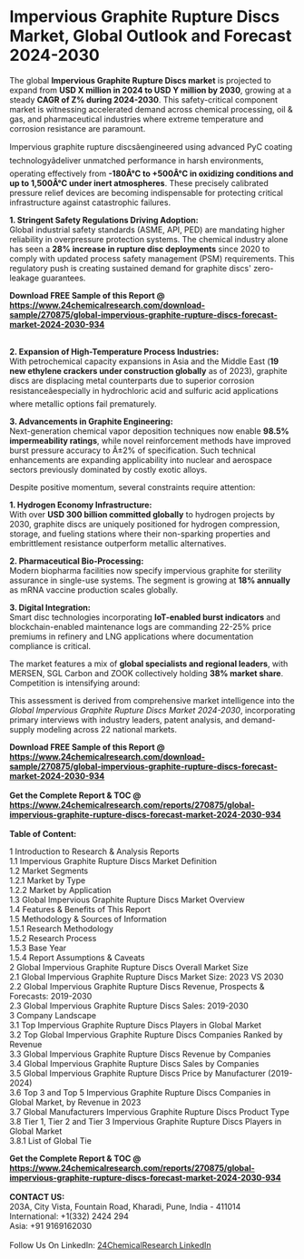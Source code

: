 <h1>Impervious Graphite Rupture Discs Market, Global Outlook and Forecast 2024-2030</h1><p>The global <strong>Impervious Graphite Rupture Discs market</strong> is projected to expand from <strong>USD X million in 2024 to USD Y million by 2030</strong>, growing at a steady <strong>CAGR of Z% during 2024-2030</strong>. This safety-critical component market is witnessing accelerated demand across chemical processing, oil &amp; gas, and pharmaceutical industries where extreme temperature and corrosion resistance are paramount.</p><p>Impervious graphite rupture discsâengineered using advanced PyC coating technologyâdeliver unmatched performance in harsh environments, operating effectively from <strong>-180Â°C to +500Â°C in oxidizing conditions and up to 1,500Â°C under inert atmospheres</strong>. These precisely calibrated pressure relief devices are becoming indispensable for protecting critical infrastructure against catastrophic failures.</p><p><strong>1. Stringent Safety Regulations Driving Adoption:</strong><br>
Global industrial safety standards (ASME, API, PED) are mandating higher reliability in overpressure protection systems. The chemical industry alone has seen a <strong>28% increase in rupture disc deployments</strong> since 2020 to comply with updated process safety management (PSM) requirements. This regulatory push is creating sustained demand for graphite discs' zero-leakage guarantees.</p><div><b>Download FREE Sample of this Report @ 
            <a href="https://www.24chemicalresearch.com/download-sample/270875/global-impervious-graphite-rupture-discs-forecast-market-2024-2030-934">
            https://www.24chemicalresearch.com/download-sample/270875/global-impervious-graphite-rupture-discs-forecast-market-2024-2030-934</a></b></div><br><p><strong>2. Expansion of High-Temperature Process Industries:</strong><br>
With petrochemical capacity expansions in Asia and the Middle East (<strong>19 new ethylene crackers under construction globally</strong> as of 2023), graphite discs are displacing metal counterparts due to superior corrosion resistanceâespecially in hydrochloric acid and sulfuric acid applications where metallic options fail prematurely.</p><p><strong>3. Advancements in Graphite Engineering:</strong><br>
Next-generation chemical vapor deposition techniques now enable <strong>98.5% impermeability ratings</strong>, while novel reinforcement methods have improved burst pressure accuracy to Â±2% of specification. Such technical enhancements are expanding applicability into nuclear and aerospace sectors previously dominated by costly exotic alloys.</p><p>Despite positive momentum, several constraints require attention:</p><p><strong>1. Hydrogen Economy Infrastructure:</strong><br>
With over <strong>USD 300 billion committed globally</strong> to hydrogen projects by 2030, graphite discs are uniquely positioned for hydrogen compression, storage, and fueling stations where their non-sparking properties and embrittlement resistance outperform metallic alternatives.</p><p><strong>2. Pharmaceutical Bio-Processing:</strong><br>
Modern biopharma facilities now specify impervious graphite for sterility assurance in single-use systems. The segment is growing at <strong>18% annually</strong> as mRNA vaccine production scales globally.</p><p><strong>3. Digital Integration:</strong><br>
Smart disc technologies incorporating <strong>IoT-enabled burst indicators</strong> and blockchain-enabled maintenance logs are commanding 22-25% price premiums in refinery and LNG applications where documentation compliance is critical.</p><p>The market features a mix of <strong>global specialists and regional leaders</strong>, with MERSEN, SGL Carbon and ZOOK collectively holding <strong>38% market share</strong>. Competition is intensifying around:</p><p>This assessment is derived from comprehensive market intelligence into the <em>Global Impervious Graphite Rupture Discs Market 2024-2030</em>, incorporating primary interviews with industry leaders, patent analysis, and demand-supply modeling across 22 national markets.</p><div><b>Download FREE Sample of this Report @ 
            <a href="https://www.24chemicalresearch.com/download-sample/270875/global-impervious-graphite-rupture-discs-forecast-market-2024-2030-934">
            https://www.24chemicalresearch.com/download-sample/270875/global-impervious-graphite-rupture-discs-forecast-market-2024-2030-934</a></b></div><br><div><b>Get the Complete Report & TOC @ 
            <a href="https://www.24chemicalresearch.com/reports/270875/global-impervious-graphite-rupture-discs-forecast-market-2024-2030-934">
            https://www.24chemicalresearch.com/reports/270875/global-impervious-graphite-rupture-discs-forecast-market-2024-2030-934</a></b></div><br>
            <b>Table of Content:</b><p>1 Introduction to Research & Analysis Reports<br />
    1.1 Impervious Graphite Rupture Discs Market Definition<br />
    1.2 Market Segments<br />
        1.2.1 Market by Type<br />
        1.2.2 Market by Application<br />
    1.3 Global Impervious Graphite Rupture Discs Market Overview<br />
    1.4 Features & Benefits of This Report<br />
    1.5 Methodology & Sources of Information<br />
        1.5.1 Research Methodology<br />
        1.5.2 Research Process<br />
        1.5.3 Base Year<br />
        1.5.4 Report Assumptions & Caveats<br />
2 Global Impervious Graphite Rupture Discs Overall Market Size<br />
    2.1 Global Impervious Graphite Rupture Discs Market Size: 2023 VS 2030<br />
    2.2 Global Impervious Graphite Rupture Discs Revenue, Prospects & Forecasts: 2019-2030<br />
    2.3 Global Impervious Graphite Rupture Discs Sales: 2019-2030<br />
3 Company Landscape<br />
    3.1 Top Impervious Graphite Rupture Discs Players in Global Market<br />
    3.2 Top Global Impervious Graphite Rupture Discs Companies Ranked by Revenue<br />
    3.3 Global Impervious Graphite Rupture Discs Revenue by Companies<br />
    3.4 Global Impervious Graphite Rupture Discs Sales by Companies<br />
    3.5 Global Impervious Graphite Rupture Discs Price by Manufacturer (2019-2024)<br />
    3.6 Top 3 and Top 5 Impervious Graphite Rupture Discs Companies in Global Market, by Revenue in 2023<br />
    3.7 Global Manufacturers Impervious Graphite Rupture Discs Product Type<br />
    3.8 Tier 1, Tier 2 and Tier 3 Impervious Graphite Rupture Discs Players in Global Market<br />
        3.8.1 List of Global Tie</p><div><b>Get the Complete Report & TOC @ 
            <a href="https://www.24chemicalresearch.com/reports/270875/global-impervious-graphite-rupture-discs-forecast-market-2024-2030-934">
            https://www.24chemicalresearch.com/reports/270875/global-impervious-graphite-rupture-discs-forecast-market-2024-2030-934</a></b></div><br><b>CONTACT US:</b><br>
            203A, City Vista, Fountain Road, Kharadi, Pune, India - 411014<br>
            International: +1(332) 2424 294<br>
            Asia: +91 9169162030 <br><br>
            Follow Us On LinkedIn: <a href="https://www.linkedin.com/company/24chemicalresearch/">24ChemicalResearch LinkedIn</a>